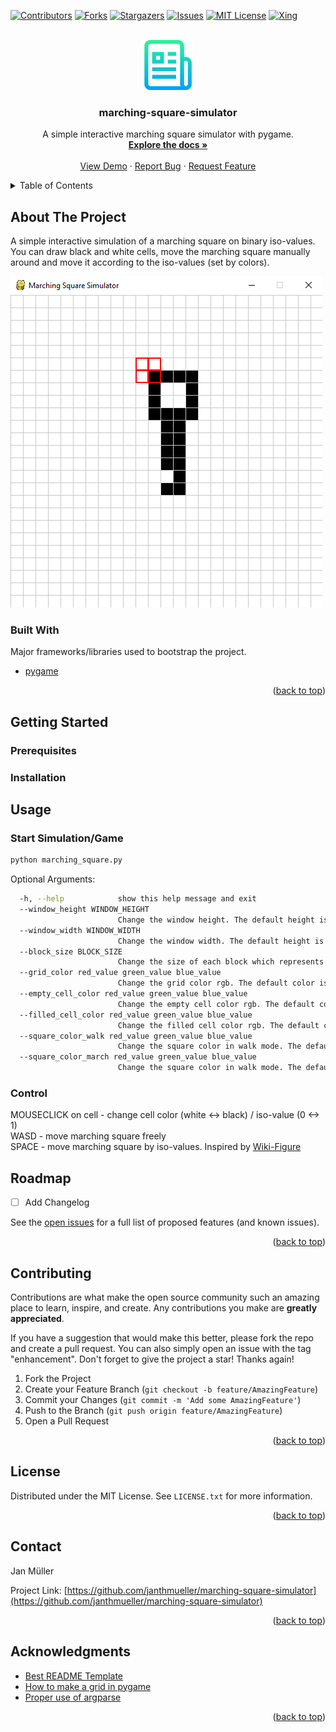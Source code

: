 <div id="top"></div>

<!-- PROJECT SHIELDS -->

[![Contributors][contributors-shield]][contributors-url]
[![Forks][forks-shield]][forks-url]
[![Stargazers][stars-shield]][stars-url]
[![Issues][issues-shield]][issues-url]
[![MIT License][license-shield]][license-url]
[![Xing][xing-shield]][xing-url]



<!-- PROJECT LOGO -->
<br />
<div align="center">
  <a href="https://github.com/janthmueller/marching-square-simulator">
    <img src="images/logo.png" alt="Logo" width="80" height="80">
  </a>

  <h3 align="center">marching-square-simulator</h3>

  <p align="center">
    A simple interactive marching square simulator with pygame.
    <br />
    <a href="https://github.com/janthmueller/marching-square-simulator"><strong>Explore the docs »</strong></a>
    <br />
    <br />
    <a href="https://github.com/janthmueller/marching-square-simulator">View Demo</a>
    ·
    <a href="https://github.com/janthmueller/marching-square-simulator/issues">Report Bug</a>
    ·
    <a href="https://github.com/janthmueller/marching-square-simulator/issues">Request Feature</a>
  </p>
</div>



<!-- TABLE OF CONTENTS -->
<details>
  <summary>Table of Contents</summary>
  <ol>
    <li>
      <a href="#about-the-project">About The Project</a>
      <ul>
        <li><a href="#built-with">Built With</a></li>
      </ul>
    </li>
    <li>
      <a href="#getting-started">Getting Started</a>
      <ul>
        <li><a href="#prerequisites">Prerequisites</a></li>
        <li><a href="#installation">Installation</a></li>
      </ul>
    </li>
    <li><a href="#usage">Usage</a></li>
    <li><a href="#roadmap">Roadmap</a></li>
    <li><a href="#contributing">Contributing</a></li>
    <li><a href="#license">License</a></li>
    <li><a href="#contact">Contact</a></li>
    <li><a href="#acknowledgments">Acknowledgments</a></li>
  </ol>
</details>



<!-- ABOUT THE PROJECT -->
## About The Project

A simple interactive simulation of a marching square on binary iso-values.
You can draw black and white cells, move the marching square manually around and move it according to the iso-values (set by colors).

![Product Name Screen Shot][product-screenshot]






### Built With

Major frameworks/libraries used to bootstrap the project. 

* [pygame](https://www.pygame.org/)


<p align="right">(<a href="#top">back to top</a>)</p>



<!-- GETTING STARTED -->
## Getting Started
### Prerequisites
### Installation

<!-- USAGE EXAMPLES -->
## Usage
### Start Simulation/Game

```sh
python marching_square.py
```

Optional Arguments:
```sh
  -h, --help            show this help message and exit
  --window_height WINDOW_HEIGHT
                        Change the window height. The default height is set to 500.
  --window_width WINDOW_WIDTH
                        Change the window width. The default height is set to 500.
  --block_size BLOCK_SIZE
                        Change the size of each block which represents isovalues. The default size is set to 20.
  --grid_color red_value green_value blue_value
                        Change the grid color rgb. The default color is grey with the rgb-values: 200 200 200.
  --empty_cell_color red_value green_value blue_value
                        Change the empty cell color rgb. The default color is white with the rgb-values: 255 255 255.
  --filled_cell_color red_value green_value blue_value
                        Change the filled cell color rgb. The default color is white with the rgb-values: 0 0 0.
  --square_color_walk red_value green_value blue_value
                        Change the square color in walk mode. The default color is blue with the rgb-values: 0 0 255.
  --square_color_march red_value green_value blue_value
                        Change the square color in walk mode. The default color is red with the rgb-values: 255 0 0.

```
### Control  

MOUSECLICK on cell - change cell color (white <-> black) / iso-value (0 <-> 1)  
WASD - move marching square freely  
SPACE - move marching square by iso-values. Inspired by [Wiki-Figure](https://de.wikipedia.org/wiki/Marching_Squares#/media/Datei:Marchsquares.png)

<!-- ROADMAP -->
## Roadmap

- [ ] Add Changelog


See the [open issues](https://github.com/janthmueller/marching-square-simulator/issues) for a full list of proposed features (and known issues).

<p align="right">(<a href="#top">back to top</a>)</p>



<!-- CONTRIBUTING -->
## Contributing

Contributions are what make the open source community such an amazing place to learn, inspire, and create. Any contributions you make are **greatly appreciated**.

If you have a suggestion that would make this better, please fork the repo and create a pull request. You can also simply open an issue with the tag "enhancement".
Don't forget to give the project a star! Thanks again!

1. Fork the Project
2. Create your Feature Branch (`git checkout -b feature/AmazingFeature`)
3. Commit your Changes (`git commit -m 'Add some AmazingFeature'`)
4. Push to the Branch (`git push origin feature/AmazingFeature`)
5. Open a Pull Request

<p align="right">(<a href="#top">back to top</a>)</p>



<!-- LICENSE -->
## License

Distributed under the MIT License. See `LICENSE.txt` for more information.

<p align="right">(<a href="#top">back to top</a>)</p>



<!-- CONTACT -->
## Contact

Jan Müller

Project Link: [https://github.com/janthmueller/marching-square-simulator](https://github.com/janthmueller/marching-square-simulator)

<p align="right">(<a href="#top">back to top</a>)</p>



<!-- ACKNOWLEDGMENTS -->
## Acknowledgments


* [Best README Template](https://github.com/othneildrew/Best-README-Template)
* [How to make a grid in pygame](https://stackoverflow.com/a/61007670)
* [Proper use of argparse](https://github.com/UBCDingXin/improved_CcGAN/blob/master/UTKFace/UTKFace_192x192/CcGAN-improved/opts.py)


<p align="right">(<a href="#top">back to top</a>)</p>



<!-- MARKDOWN LINKS & IMAGES -->
<!-- https://www.markdownguide.org/basic-syntax/#reference-style-links -->
[contributors-shield]: https://img.shields.io/github/contributors/janthmueller/marching-square-simulator.svg?style=for-the-badge
[contributors-url]: https://github.com/janthmueller/marching-square-simulator/graphs/contributors
[forks-shield]: https://img.shields.io/github/forks/janthmueller/marching-square-simulator.svg?style=for-the-badge
[forks-url]: https://github.com/janthmueller/marching-square-simulator/network/members
[stars-shield]: https://img.shields.io/github/stars/janthmueller/marching-square-simulator.svg?style=for-the-badge
[stars-url]: https://github.com/janthmueller/marching-square-simulator/stargazers
[issues-shield]: https://img.shields.io/github/issues/janthmueller/marching-square-simulator.svg?style=for-the-badge
[issues-url]: https://github.com/janthmueller/marching-square-simulator/issues
[license-shield]: https://img.shields.io/github/license/janthmueller/marching-square-simulator.svg?style=for-the-badge
[license-url]: https://github.com/janthmueller/marching-square-simulator/blob/master/LICENSE.txt
[xing-shield]: https://img.shields.io/static/v1?style=for-the-badge&message=Xing&color=006567&logo=Xing&logoColor=FFFFFF&label=
[xing-url]: https://www.xing.com/profile/Jan_Mueller1015
[product-screenshot]: images/screenshot.png 
